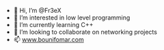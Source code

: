 - 👋 Hi, I’m @Fr3eX
- 👀 I’m interested in low level programming
- 🌱 I’m currently learning C++
- 💞️ I’m looking to collaborate on networking projects
- 📫 www.bounifomar.com
